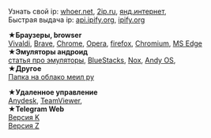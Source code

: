 Узнать свой ip: [whoer.net](https://whoer.net/), [2ip.ru](https://2ip.ru/), [янд.интернет](https://yandex.ru/internet),      
Быстрая выдача ip: [api.ipify.org](https://api.ipify.org), [ipify.org](https://www.ipify.org/)     

★**Браузеры, browser**   
[Vivaldi](https://vivaldi.com/ru/), [Brave](https://brave.com/), [Chrome](https://www.google.com/intl/ru/chrome/?standalone=1), [Opera](https://get.opera.com/ftp/pub/opera/desktop/), [firefox](https://www.mozilla.org/ru/firefox/all/#product-desktop-release), [Chromium](https://download-chromium.appspot.com/), [MS Edge](https://www.microsoft.com/ru-ru/edge)     
★**Эмуляторы андроид**   
[статья про эмуляторы](https://compconfig.ru/mobile/emulyator-android-dlya-pk.html), [BlueStacks](https://support.bluestacks.com/hc/en-us/articles/360028172691-BlueStacks-offline-installer), [Nox](https://www.bignox.com/), [Andy OS](https://www.andyroid.net/),         
★**Другое**     
[Папка на облако меил ру](https://cloud.mail.ru/public/YnKv/fUV89mucN)

★**Удаленное управление**  
[Anydesk](https://anydesk.com/ru), [TeamViewer](https://www.teamviewer.com/ru/),   
★**Telegram Web**   
[Версия K](https://webk.telegram.org/)       
[Версия Z](https://webz.telegram.org/)       
